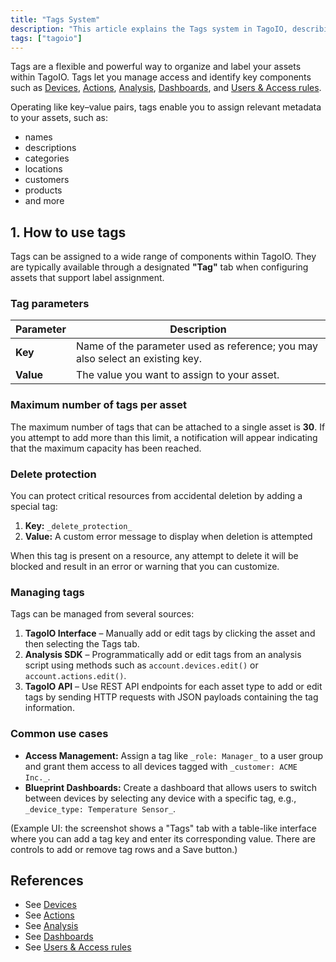 ```yaml
---
title: "Tags System"
description: "This article explains the Tags system in TagoIO, describing what tags are, how they function as key-value metadata, and how to assign them to assets within the platform."
tags: ["tagoio"]
---
```

Tags are a flexible and powerful way to organize and label your assets within TagoIO. Tags let you manage access and identify key components such as [Devices](../devices/devices), [Actions](../actions/actions), [Analysis](../analysis/analysis-overview), [Dashboards](../dashboards/creating-dashboard-tabs), and [Users & Access rules](../security/access-management).

Operating like key–value pairs, tags enable you to assign relevant metadata to your assets, such as:
- names
- descriptions
- categories
- locations
- customers
- products
- and more

## 1. How to use tags

Tags can be assigned to a wide range of components within TagoIO. They are typically available through a designated **"Tag"** tab when configuring assets that support label assignment.

### Tag parameters

| Parameter | Description |
|-----------|-------------|
| **Key**   | Name of the parameter used as reference; you may also select an existing key. |
| **Value** | The value you want to assign to your asset. |

### Maximum number of tags per asset

The maximum number of tags that can be attached to a single asset is **30**. If you attempt to add more than this limit, a notification will appear indicating that the maximum capacity has been reached.

### Delete protection

You can protect critical resources from accidental deletion by adding a special tag:

1. **Key:** `_delete_protection_`
2. **Value:** A custom error message to display when deletion is attempted

When this tag is present on a resource, any attempt to delete it will be blocked and result in an error or warning that you can customize.

### Managing tags

Tags can be managed from several sources:

1. **TagoIO Interface** – Manually add or edit tags by clicking the asset and then selecting the Tags tab.
2. **Analysis SDK** – Programmatically add or edit tags from an analysis script using methods such as `account.devices.edit()` or `account.actions.edit()`.
3. **TagoIO API** – Use REST API endpoints for each asset type to add or edit tags by sending HTTP requests with JSON payloads containing the tag information.

### Common use cases

- **Access Management:** Assign a tag like `_role: Manager_` to a user group and grant them access to all devices tagged with `_customer: ACME Inc._`.
- **Blueprint Dashboards:** Create a dashboard that allows users to switch between devices by selecting any device with a specific tag, e.g., `_device_type: Temperature Sensor_`.

(Example UI: the screenshot shows a "Tags" tab with a table-like interface where you can add a tag key and enter its corresponding value. There are controls to add or remove tag rows and a Save button.)

## References

- See [Devices](../devices/devices)
- See [Actions](../actions/actions)
- See [Analysis](../analysis/analysis-overview)
- See [Dashboards](../dashboards/creating-dashboard-tabs)
- See [Users & Access rules](../security/access-management)